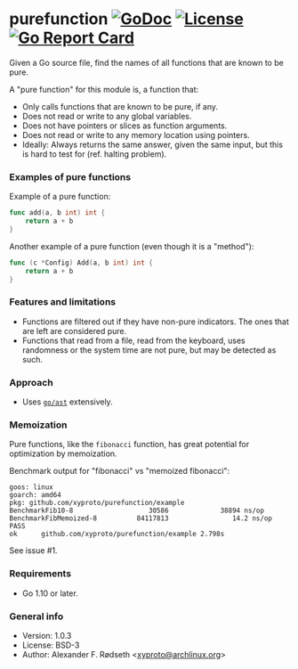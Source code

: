 # purefunction [![GoDoc](https://godoc.org/github.com/xyproto/purefunction?status.svg)](http://godoc.org/github.com/xyproto/purefunction) [![License](http://img.shields.io/badge/license-BSD-green.svg?style=flat)](https://raw.githubusercontent.com/xyproto/purefunction/master/LICENSE) [![Go Report Card](https://goreportcard.com/badge/github.com/xyproto/purefunction)](https://goreportcard.com/report/github.com/xyproto/purefunction)

Given a Go source file, find the names of all functions that are known to be pure.

A "pure function" for this module is, a function that:

* Only calls functions that are known to be pure, if any.
* Does not read or write to any global variables.
* Does not have pointers or slices as function arguments.
* Does not read or write to any memory location using pointers.
* Ideally: Always returns the same answer, given the same input, but this is hard to test for (ref. halting problem).

### Examples of pure functions

Example of a pure function:

```go
func add(a, b int) int {
    return a + b
}
```

Another example of a pure function (even though it is a "method"):

```go
func (c *Config) Add(a, b int) int {
    return a + b
}
```

### Features and limitations

* Functions are filtered out if they have non-pure indicators. The ones that are left are considered pure.
* Functions that read from a file, read from the keyboard, uses randomness or the system time are not pure, but may be detected as such.

### Approach

* Uses [`go/ast`](http://golang.org/pkg/go/ast) extensively.

### Memoization

Pure functions, like the `fibonacci` function, has great potential for optimization by memoization.

Benchmark output for "fibonacci" vs "memoized fibonacci":

```
goos: linux
goarch: amd64
pkg: github.com/xyproto/purefunction/example
BenchmarkFib10-8                   30586             38894 ns/op
BenchmarkFibMemoized-8          84117813                14.2 ns/op
PASS
ok      github.com/xyproto/purefunction/example 2.798s
```

See issue #1.

### Requirements

* Go 1.10 or later.

### General info

* Version: 1.0.3
* License: BSD-3
* Author: Alexander F. Rødseth &lt;xyproto@archlinux.org&gt;

